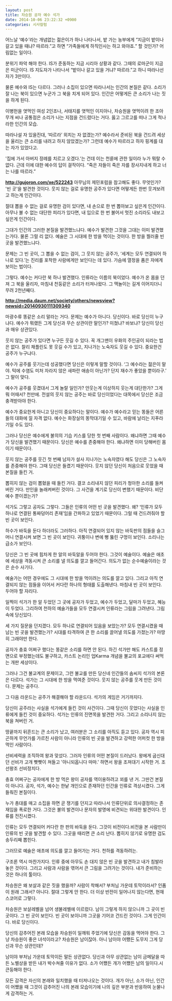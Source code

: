 ```yaml
---
layout: post
title: 차승원 공자 예수 석가
date: 2014-10-06 23:22:32 +0900
categories: 시사칼럼
---
```

어느날 ‘예수’라는 개념없는 젊은이가 하나 나타나서, 밭 가는 농부에게 “지금이 밭이나 갈고 있을 때냐? 따르라.”고 하면 “가족들에게 하직인사는 하고 와야죠.” 할 것인가? 어림없는 일이다. 

  


분위기 파악 해야 한다. IS가 준동하는 지금 시리아 상황과 같다. 그때의 로마군이 지금은 미군이다. IS 지도자가 나타나서 “밭이나 갈고 있을 거냐? 따르라.”고 하니 따라나선 자가 3만이다. 

  


물론 예수와 IS는 다르다. 그러나 소집이 있으면 따라나서는 인간의 본질은 같다. 소리가 잘 나는 북이 있으면 누군가 그 북을 치게 되어 있다. 인간은 어떻게든 큰 소리가 나는 짓을 하게 된다. 

  


이병헌을 엿먹인 여성 2인조나, 서태지를 엿먹인 이지아나, 차승원을 엿먹이려 한 조아무개 씨나 공통점은 소리가 나는 지점을 건드렸다는 거다. 옳고 그르고를 떠나 그게 적나라한 인간의 모습. 

  


따라나설 자 있을진대, ‘따르라’ 외치는 자 없겠는가? 예수라서 준비된 북을 건드려 세상을 울리는 큰 소리를 내려고 하지 않았겠는가? 그런데 예수가 따르라고 하자 핑계를 대는 자가 있었다고. 

  


'집에 가서 아버지 장례를 치르고 오겠다.'는 건데 이는 천륜에 관한 일이라 누가 뭐랄 수 없다. 근데 이에 대한 예수의 답이 걸작이다. “죽은 자들이 죽은 자를 장사지내게 하고 너는 나를 따르라.” 

  


**http://gujoron.com/xe/522243** 아무님의 제민포럼을 참고해도 좋다. 무엇인가? '빈 곳'을 발견한 것이다. 웃지 않는 걸로 유명한 공주가 있다면 어떻게든 한번 웃겨보려고 하는게 인간이다. 

  


절대 뽑을 수 없는 걸로 유명한 검이 있다면, 내 손으로 한 번 뽑아보고 싶은게 인간이다. 아무나 불 수 없는 대단한 피리가 있다면, 내 입으로 한 번 불어서 멋진 소리라도 내보고 싶은게 인간이다. 

  


그대가 인간의 그러한 본질을 발견했느냐다. 예수가 발견한 그것을 그대는 이미 발견했는가다. 물론 그럴 리 없다. 예술은 그 시대에 한 방을 먹이는 것이다. 한 방을 찔러줄 빈 곳을 발견했느냐다. 

  


문제는 그 빈 곳이, 그 뽑을 수 없는 검이, 그 웃지 않는 공주가, ‘세계는 모두 연결되어 하나로 있다.’는 진리를 포착한 사람에게만 보인다는 데 있다. 가슴에 열정을 품은 자에게 보이는 법이다. 

  


그렇다. 예수는 커다란 북 하나 발견했다. 인류라는 이름의 북이었다. 예수가 온 몸을 던져 그 북을 울리자, 마침내 천둥같은 소리가 터져나왔다. 그 맥놀이는 길게 이어지더니 무려 2천년째다. 

  


**http://media.daum.net/society/others/newsview?newsid=20140930111309340** 

  


마광수류 똥같은 소리 말라는 거다. 문제는 예수가 아니다. 당신이다. 바로 당신이 누구냐다. 예수가 뭐랬든 그게 당신과 무슨 상관이란 말인가? 미쳤냐? 바보냐? 당신이 당신과 매우 상관있다.

  


웃지 않는 공주가 있다면 누구든 웃길 수 있다. 꼭 개그맨이 우화의 주인공이 되라는 법은 없다. 찰리 채플린도 못 웃길 수가 있고, 지나가는 노숙자도 웃길 수 있다. 중요한건 공주가 누구냐다. 

  


예수가 공주를 웃기는데 성공했다면 당신은 이렇게 말할 것이다. ‘그 예수라는 젊은이 말야. 턱에 수염도 미처 자라지 않은 새파란 애송이 아닌가? 단지 재수가 좋았을 뿐이라구.’ 그 말이 맞다. 

  


예수가 공주를 웃겼대서 그게 놀랄 일인가? 안웃는게 이상하지 웃는게 대단한가? 그게 뭐 어때서? 천만에. 전설의 웃지 않는 공주는 바로 당신이었다는 대목에서 당신은 조금 충격받아야 한다. 

  


예수가 중요한게 아니고 당신이 중요하다는 말이다. 예수가 예수라고 믿는 똥들은 어른들의 대화에 낄 자격 없다. 예수는 화장실의 똥막대기일 수 있고, 바람에 날리는 지푸라기일 수도 있다. 

  


그러나 당신은 예수에게 불의의 기습 키스를 당한 첫 번째 사람이다. 왜냐하면 그때 예수가 당신을 발견했기 때문이다. 당신은 예수를 존중해야 한다. 왜냐하면 이미 당해버린 몸이기 때문이다. 

  


웃지 않는 공주를 웃긴 첫 번째 남자가 설사 지나가는 노숙자였다 해도 당신은 그 노숙자를 존중해야 한다. 그때 당신은 들켰기 때문이다. 웃지 않던 당신이 처음으로 웃었을 때 본질을 들킨 거. 

  


뽑히지 않는 검이 뽑혔을 때 들킨 거다. 결코 소리내지 않던 피리가 청아한 소리를 들켜버린 거다. 만인을 놀래켜버린 것이다. 그 사건을 계기로 당신이 변했기 때문이다. 비단 예수 뿐이겠는가? 

  


석가도 그렇고 공자도 그렇다. 그들은 인류의 어떤 빈 곳을 발견했다. 왜? ‘인류가 모두 하나로 연결된 통짜덩어리 존재’임을 간파하고 있었기 때문이다. 그럴 때 건드려줘야 할 빈 곳이 보인다. 

  


하수가 바둑을 둔다 하더라도 그러하다. 아직 연결되어 있지 않는 바둑판의 점들을 슬그머니 연결시켜 보면 그 빈 곳이 보인다. 귀퉁이나 변에 뻥 뚫린 구멍이 보인다. 소리나는 급소가 보인다.

  


당신은 그 빈 곳에 힘차게 한 알의 바둑알을 두어야 한다. 그것이 예술이다. 예술은 애초에 세상을 격동시켜 큰 소리를 낼 의도를 깔고 들어간다. 의도가 없는 순수예술이라는 것은 순수 사기다. 

  


예술가는 어떤 경우에도 그 시대에 한 방을 먹이려는 의도를 깔고 있다. 그리고 아직 연결되지 않는 점들을 이어서 커다란 하나의 형태를 도출해낸다. 마침내 빈 곳이 보인다. 두어야 할 자리다.

  


일찍이 석가가 한 알 두었던 그 곳에 공자가 두었고, 예수가 두었고, 달마가 두었고, 혜능이 두었다. 그리하여 천하의 예술가들을 모두 연결시켜 인류라는 그림을 그려낸다. 그림 속에 당신있다.

  


세 가지 질문을 던지겠다. 모두 하나로 연결되어 있음을 보았는가? 모두 연결시켰을 때 남는 빈 곳을 발견했는가? 시대를 타격하여 큰 한 소리를 끌어낼 의도를 가졌는가? 마땅히 그래야만 한다. 

  


공자가 충효 어쩌구 했다는 똥같은 소리를 하면 안 된다. 하긴 석가만 해도 카스트를 정면으로 부정했는데도 불구하고, 카스트 논리인 업Karma 개념을 불교의 포교에다 써먹는 개판 세상이다. 

  


그러나 그건 불교계의 문제이고, 그런 불교를 만든 당신네 인간들의 솜씨지 석가의 본론은 다르다. 석가는 그 시대에 한 방을 먹여준 것이다. 웃지 않는 공주를 웃게 만든 것이다. 문제는 공주다.

  


그 다음 라운드는 공주가 해결해야 할 라운드다. 석가의 게임은 거기까지다.

  


당신이 공주라는 사실을 석가에게 들킨 것이 사건이다. 그때 당신이 웃었다는 사실을 인류에게 들킨 것이 중요하다. 석가는 인류의 진면목을 발견한 거다. 그리고 소리나지 않는 북을 쳐버린 거. 

  


땅끝까지 뒤흔드는 큰 소리가 났고, 여러분은 그 소리를 아직도 듣고 있다. 공자 역시 피곤하게 무언가를 가르친 사람이 아니라 인류의 빈 곳을 발견하고 강력한 어퍼컷 한 방을 먹인 사람이다. 

  


선비세력을 조직하여 왕과 맞섰다. 그러자 인류의 어떤 본질이 드러났다. 왕에게 굽신대던 선비가 고개 빳빳이 쳐들고 '아니되옵니다 마마.' 하면서 왕을 조져대기 시작한 거. 조선왕조 선비정치다.

  


충효 어쩌구는 공자에게 한 방 먹은 왕이 공자를 역이용하려고 꾀를 낸 거. 그딴건 본질이 아니다. 공자, 석가, 예수는 한낱 개인으로 존재하던 인간을 인류로 격상시켰다. 그게 들춰진 본질이다.

  


누가 총대를 매고 소집을 하면 곧 쟁기를 던지고 따라나서 인류단위로 의사결정하는 존재임을 폭로한 거다. 그것은 불의 발견이나 문자의 발명에 비견되는 위대한 발견이다. 인류를 전진시켰다.

  


인류는 모두 연결되어 커다란 한 판의 바둑을 둔다. 그것이 비전이다.비전을 본 사람만이 인류의 빈 곳을 발견할 수 있다. 그곳을 때리면 큰 소리 난다. 뽑히지 않기로 유명한 검도 송두리째 뽑힌다.

  


그러므로 예술은 애초에 의도를 깔고 들어가는 거다. 천하를 격동하려는.

  


구조론 역시 마찬가지다. 인류 중에 아무도 손 대지 않은 빈 곳을 발견하고 내가 침발라 놓은 것이다. 그리고 사람과 사람을 엮어서 큰 그림을 그려가는 것이다. 내가 준비하는 것은 하나의 툴이다. 

  


차승원은 왜 보살과 같은 짓을 했을까? 사람이 착해서? 부처님 가운데 토막이라서? 인품이 원래 그래서? 아니다. 절대 그렇게 안 한다. 더 이상 반전이 일어나지 않는다면, 현재 스코어로 그렇다. 

  


차승원은 보살레벨을 넘어 생불레벨에 이르렀다. 남이 그렇게 하지 않으니까 그 곳이 빈 곳이다. 그 빈 곳이 보인다. 빈 곳이 보이니까 그곳을 기어코 건드린 것이다. 그게 인간이다. 바로 당신이다.

  


당신의 감추어진 본래 모습을 차승원이 일깨워 주었기에 당신은 감동을 먹어야 한다. 그냥 차승원이 좋은 녀석이라고? 차승원은 남이잖아. 아니 남이야 어쨌든 도무지 그게 당신과 무슨 상관인데? 

  


남이야 부처님 가운데 토막이든 말든 상관없다. 당신과 아무 상관없는 남이 금메달을 따든 노벨상을 받든 내가 박수쳐줄 이유가 없다. 소가 어쨌든 개가 어쨌든 남의 일이다.시큰둥해야 한다.

  


모든 감격은 자신의 본래와 일치했을 때 터져나오는 것이다. 개가 아닌, 소가 아닌, 인간이 어쨌을 때 그것이 감추어진 나의 본래 모습이기에 나의 깊은 부분과 반응하여 눈물나게 감격하는 거.